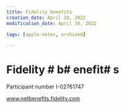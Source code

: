 ```yaml
---
title: Fidelity benefits
creation_date: April 28, 2022
modification_date: April 30, 2022

tags: [apple-notes, archived]

---
```



# Fidelity # b# enefit# s

Participant number 
I-02761747

www.netbenefits.fidelity.com

